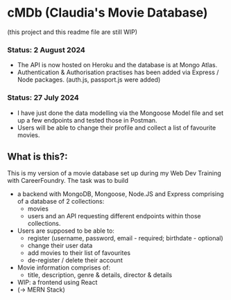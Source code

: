 # cMDb (Claudia's Movie Database)

(this project and this readme file are still WIP)

### Status: 2 August 2024

- The API is now hosted on Heroku and the database is at Mongo Atlas.
- Authentication & Authorisation practises has been added via Express / Node packages. (auth.js, passport.js were added)

### Status: 27 July 2024

- I have just done the data modelling via the Mongoose Model file and set up a few endpoints and tested those in Postman.
- Users will be able to change their profile and collect a list of favourite movies.



## What is this?: 

This is my version of a movie database set up during my Web Dev Training with CareerFoundry. The task was to build 

- a backend with MongoDB, Mongoose, Node.JS and Express comprising of a database of 2 collections:
    - movies
    - users
    and an API requesting different endpoints within those collections.
- Users are supposed to be able to:
    - register (username, password, email - required; birthdate - optional)
    - change their user data 
    - add movies to their list of favourites
    - de-register / delete their account
- Movie information comprises of:
    - title, description, genre & details, director & details
- WIP: a frontend using React
- (-> MERN Stack)

